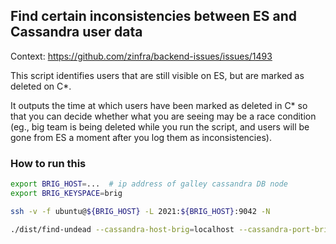 ## Find certain inconsistencies between ES and Cassandra user data

Context: https://github.com/zinfra/backend-issues/issues/1493

This script identifies users that are still visible on ES, but are
marked as deleted on C*.

It outputs the time at which users have been marked as deleted in C*
so that you can decide whether what you are seeing may be a race
condition (eg., big team is being deleted while you run the script,
and users will be gone from ES a moment after you log them as
inconsistencies).

### How to run this

```sh
export BRIG_HOST=...  # ip address of galley cassandra DB node
export BRIG_KEYSPACE=brig

ssh -v -f ubuntu@${BRIG_HOST} -L 2021:${BRIG_HOST}:9042 -N

./dist/find-undead --cassandra-host-brig=localhost --cassandra-port-brig=2021 --cassandra-keyspace-brig=${BRIG_KEYSPACE}
```
